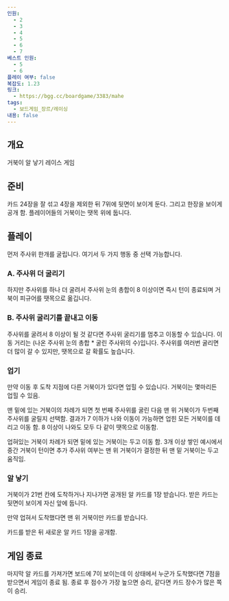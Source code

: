 ```yaml
---
인원:
  - 2
  - 3
  - 4
  - 5
  - 6
  - 7
베스트 인원:
  - 5
  - 6
플레이 여부: false
복잡도: 1.23
링크:
  - https://bgg.cc/boardgame/3383/mahe
tags:
  - 보드게임_장르/레이싱
내용: false
---
```

## 개요
거북이 알 낳기 레이스 게임
## 준비
카드 24장을 잘 섞고 4장을 제외한 뒤 7위에 뒷면이 보이게 둔다.
그리고 한장을 보이게 공개 함.
플레이어들의 거북이는 땟목 위에 둡니다.
## 플레이
먼저 주사위 한개를 굴립니다.
여기서 두 가지 행동 중 선택 가능합니다.
### A. 주사위 더 굴리기
하지만 주사위를 하나 더 굴려서 주사위 눈의 총합이 8 이상이면 즉시 턴이 종료되며
거북이 피규어를 땟목으로 옮깁니다.
### B. 주사위 굴리기를 끝내고 이동
주사위를 굴려서 8 이상이 될 것 같다면 주사위 굴리기를 멈추고 이동할 수 있습니다.
이동 거리는 (나온 주사위 눈의 총합 * 굴린 주사위의 수)입니다.
주사위를 여러번 굴리면 더 많이 갈 수 있지만, 땟목으로 갈 확률도 높습니다.
### 업기
만약 이동 후 도착 지점에 다른 거북이가 있다면 업힐 수 있습니다.
거북이는 몇마리든 업힐 수 있음.

맨 밑에 있는 거북이의 차례가 되면 첫 번째 주사위를 굴린 다음 맨 위 거북이가 두번째 주사위를 굴릴지 선택함.
결과가 7 이하가 나와 이동이 가능하면 업힌 모든 거북이를 데리고 이동 함.
8 이상이 나와도 모두 다 같이 땟목으로 이동함.

업혀있는 거북이 차례가 되면 밑에 있는 거북이는 두고 이동 함.
3개 이상 쌓인 예시에서 중간 거북이 턴이면 추가 주사위 여부는 맨 위 거북이가 결정한 뒤
맨 밑 거북이는 두고 움직임.
### 알 낳기
거북이가 21번 칸에 도착하거나 지나가면 공개된 알 카드를 1장 받습니다.
받은 카드는 뒷면이 보이게 자신 앞에 둡니다.

만약 업혀서 도착했다면 맨 위 거북이만 카드를 받습니다.

카드를 받은 뒤 새로운 알 카드 1장을 공개함.
## 게임 종료
마지막 알 카드를 가져가면 보드에 7이 보이는데
이 상태에서 누군가 도착했다면 7점을 받으면서 게임이 종료 됨.
종료 후 점수가 가장 높으면 승리, 같다면 카드 장수가 많은 쪽이 승리.